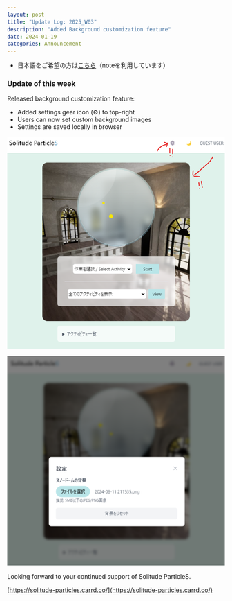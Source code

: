 ```yaml
---
layout: post
title: "Update Log: 2025_W03"
description: "Added Background customization feature"
date: 2024-01-19
categories: Announcement
---
```


* 日本語をご希望の方は[こちら](https://note.com/sopars)（noteを利用しています）


### Update of this week
Released background customization feature:
- Added settings gear icon (⚙️) to top-right
- Users can now set custom background images
- Settings are saved locally in browser

![Click setting gear icon](assets/images/SolPar-2025-W03-01.png)


![Select your favorite image](assets/images/SolPar-2025-W03-02.png)

Looking forward to your continued support of Solitude ParticleS.

[https://solitude-particles.carrd.co/](https://solitude-particles.carrd.co/)